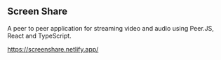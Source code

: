 ## Screen Share

A peer to peer application for streaming video and audio using Peer.JS, React and TypeScript.

https://screenshare.netlify.app/

